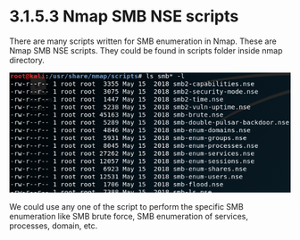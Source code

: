 # 3.1.5.3 Nmap SMB NSE scripts

There are many scripts written for SMB enumeration in Nmap. These are Nmap SMB NSE scripts. They could be found in scripts folder inside nmap directory.

![](../../../../.gitbook/assets/image%20%2811%29.png)

We could use any one of the script to perform the specific SMB enumeration like SMB brute force, SMB enumeration of services, processes, domain, etc.

